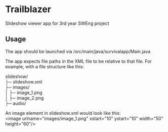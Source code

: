 # Trailblazer

Slideshow viewer app for 3rd year SWEng project

## Usage

The app should be launched via /src/main/java/survivalapp/Main.java

The app expects file paths in the XML file to be relative to that file. 
For example, with a file structure like this:

  slideshow/  
  ├─ slideshow.xml    
  ├─ images/    
  │  ├─ image_1.png    
  │  ├─ image_2.png    
  ├─ audio/  

An image element in slideshow.xml would look like this:  
  \<image urlname="images/image_1.png" xstart="10" ystart="10" width="50" height="60"/>
